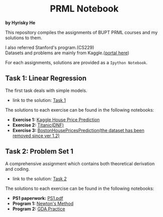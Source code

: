 # <center> PRML Notebook
**by Hyrisky He**

This repository compiles the assignments of BUPT PRML courses and my solutions to them.

I also referred Stanford's program.(CS229)\
Datasets and problems are mainly from Kaggle.([portal here](https://www.kaggle.com/))

For each assignments, solutions are provided as a `Ipython Notebook`.

## Task 1: Linear Regression

The first task deals with simple models.
- link to the solution: [Task 1](https://github.com/Hyr1sky/PRML/tree/main/Task%201)

The solutions to each exercise can be found in the following notebooks:
- **Exercise 1:** [Kaggle House Price Prediction](https://github.com/Hyr1sky/PRML/blob/main/Task%201/KaggleHousePrice.ipynb)
- **Exercise 2:** [Titanic(DNF)](https://github.com/Hyr1sky/PRML/blob/main/Task%201/Titanic(DNF).ipynb)
- **Exercise 3:** [BostonHousePricesPrediction(the dataset has been removed since ver 1.2)](https://github.com/Hyr1sky/PRML/blob/main/Task%201/BostonHousePrices(sklearn).py)

## Task 2: Problem Set 1

A comprehensive assignment which contains both theoretical derivation and coding.
- link to the solution: [Task 2](https://github.com/Hyr1sky/PRML/tree/main/Task%201)

The solutions to each exercise can be found in the following notebooks:
- **PS1 paperwork:** [PS1.pdf](https://github.com/Hyr1sky/PRML/blob/main/Task%201/KaggleHousePrice.ipynb)
- **Program 1:** [Newton's Method](https://github.com/Hyr1sky/PRML/blob/main/Task%201/Titanic(DNF).ipynb)
- **Program 2:** [GDA Practice](https://github.com/Hyr1sky/PRML/blob/main/Task%201/BostonHousePrices(sklearn).py)

